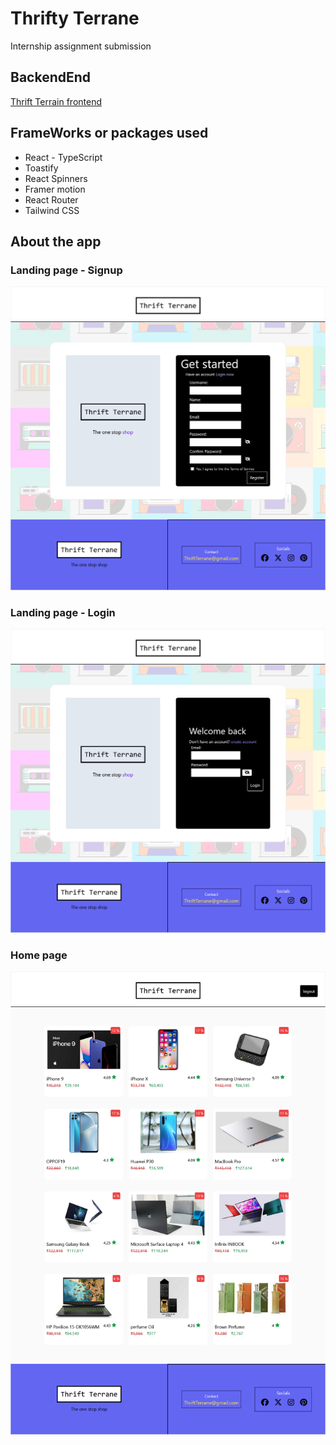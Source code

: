 # Thrifty Terrane

Internship assignment submission

## BackendEnd
[Thrift Terrain frontend](https://github.com/ShreyasGanesh911/BrainOp-Backend)

## FrameWorks or packages used
*  React - TypeScript
*  Toastify
*  React Spinners
*  Framer motion
*  React Router
*  Tailwind CSS 
## About the app

### Landing page - Signup
![Landing page](./src/Assets/Signup-lg.png)

### Landing page - Login
![Landing page](./src/Assets/Login-lg.png)

### Home page
![Landing page](./src/Assets/home-lg.png)


